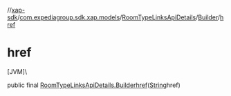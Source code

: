 //[xap-sdk](../../../../index.md)/[com.expediagroup.sdk.xap.models](../../index.md)/[RoomTypeLinksApiDetails](../index.md)/[Builder](index.md)/[href](href.md)

# href

[JVM]\

public final [RoomTypeLinksApiDetails.Builder](index.md)[href](href.md)([String](https://docs.oracle.com/javase/8/docs/api/java/lang/String.html)href)
